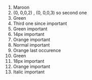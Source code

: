 1. Maroon
2. (0, 0,0,2) , (0, 0,0,3) so second one
3. Green
4. Third one since important
5. Green important
6. 14px important
7. Orange important
8. Normal important
9. Orange last occurence
10. Green
11. 18px important
12. Orange important
13. Italic important
